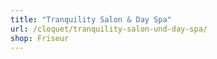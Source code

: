 ```yaml
---
title: "Tranquility Salon & Day Spa"
url: /cloquet/tranquility-salon-und-day-spa/
shop: Friseur
---
```

